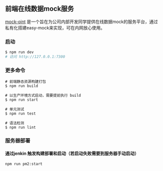 ## 前端在线数据mock服务

[mock-oint](http://mock-oint.61info.cn/) 是一个旨在为公司内部开发同学提供在线数据mock的服务平台，通过私有化搭建easy-mock来实现，可在内网放心使用。

### 启动
```bash
$ npm run dev
# 访问 http://127.0.0.1:7300
```

### 更多命令
```
# 前端静态资源构建打包
$ npm run build

# 以生产环境方式启动，需要提前执行 build
$ npm run start

# 单元测试
$ npm run test

# 语法检测
$ npm run lint
```

### 服务器部署
#### 通过jenkin 触发构建部署和启动（若启动失败需要到服务器手动启动）
```bash
npm run pm2:start
```

